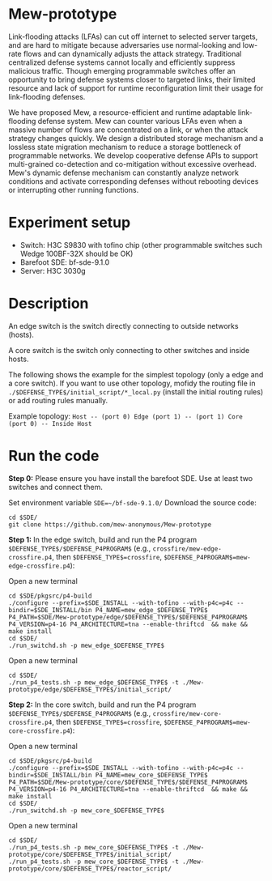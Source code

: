 # Mew-prototype
Link-flooding attacks (LFAs) can cut off internet to selected server targets, and are hard to mitigate because adversaries use normal-looking and low-rate flows and can dynamically adjusts the attack strategy. Traditional centralized defense systems cannot locally and efficiently suppress malicious traffic. Though emerging programmable switches offer an opportunity to bring defense systems closer to targeted links, their limited resource and lack of support for runtime reconfiguration limit their usage for link-flooding defenses. 

We have proposed Mew, a resource-efficient and runtime adaptable link-flooding defense system. Mew can counter various LFAs even when a massive number of flows are concentrated on a link, or when the attack strategy changes quickly. We design a distributed storage mechanism and a lossless state migration mechanism to reduce a storage bottleneck of programmable networks. We develop cooperative defense APIs to support multi-grained co-detection and co-mitigation without excessive overhead. Mew's dynamic defense mechanism can constantly analyze network conditions and activate corresponding defenses without rebooting devices or interrupting other running functions. 

# Experiment setup
- Switch: H3C S9830 with tofino chip (other programmable switches such Wedge 100BF-32X should be OK)
- Barefoot SDE: bf-sde-9.1.0
- Server: H3C 3030g
# Description
An edge switch is the switch directly connecting to outside networks (hosts). 

A core switch is the switch only connecting to other switches and inside hosts.

The following shows the example for the simplest topology (only a edge and a core switch). If you want to use other topology, mofidy the routing file in ```./$DEFENSE_TYPE$/initial_script/*_local.py``` (install the initial routing rules) or add routing rules manually.

Example topology:  ```Host -- (port 0) Edge (port 1) -- (port 1) Core (port 0) -- Inside Host ```

# Run the code
**Step 0:** Please ensure you have install the barefoot SDE. Use at least two switches and connect them.

Set environment variable ```SDE=~/bf-sde-9.1.0/```
Download the source code: 
```
cd $SDE/
git clone https://github.com/mew-anonymous/Mew-prototype
```

**Step 1:** In the edge switch, build and run the P4 program ```$DEFENSE_TYPE$/$DEFENSE_P4PROGRAM$``` (e.g., ```crossfire/mew-edge-crossfire.p4```, then ```$DEFENSE_TYPE$=crossfire```, ```$DEFENSE_P4PROGRAM$=mew-edge-crossfire.p4```):

Open a new terminal
```
cd $SDE/pkgsrc/p4-build
./configure --prefix=$SDE_INSTALL --with-tofino --with-p4c=p4c --bindir=$SDE_INSTALL/bin P4_NAME=mew_edge_$DEFENSE_TYPE$ P4_PATH=$SDE/Mew-prototype/edge/$DEFENSE_TYPE$/$DEFENSE_P4PROGRAM$ P4_VERSION=p4-16 P4_ARCHITECTURE=tna --enable-thriftcd  && make && make install
cd $SDE/
./run_switchd.sh -p mew_edge_$DEFENSE_TYPE$
```

Open a new terminal
```
cd $SDE/
./run_p4_tests.sh -p mew_edge_$DEFENSE_TYPE$ -t ./Mew-prototype/edge/$DEFENSE_TYPE$/initial_script/
```
**Step 2:** In the core switch, build and run the P4 program ```$DEFENSE_TYPE$/$DEFENSE_P4PROGRAM$``` (e.g., ```crossfire/mew-core-crossfire.p4```, then ```$DEFENSE_TYPE$=crossfire```, ```$DEFENSE_P4PROGRAM$=mew-core-crossfire.p4```):

Open a new terminal
```
cd $SDE/pkgsrc/p4-build
./configure --prefix=$SDE_INSTALL --with-tofino --with-p4c=p4c --bindir=$SDE_INSTALL/bin P4_NAME=mew_core_$DEFENSE_TYPE$ P4_PATH=$SDE/Mew-prototype/core/$DEFENSE_TYPE$/$DEFENSE_P4PROGRAM$ P4_VERSION=p4-16 P4_ARCHITECTURE=tna --enable-thriftcd  && make && make install
cd $SDE/
./run_switchd.sh -p mew_core_$DEFENSE_TYPE$
```

Open a new terminal
```
cd $SDE/
./run_p4_tests.sh -p mew_core_$DEFENSE_TYPE$ -t ./Mew-prototype/core/$DEFENSE_TYPE$/initial_script/
./run_p4_tests.sh -p mew_core_$DEFENSE_TYPE$ -t ./Mew-prototype/core/$DEFENSE_TYPE$/reactor_script/
```

